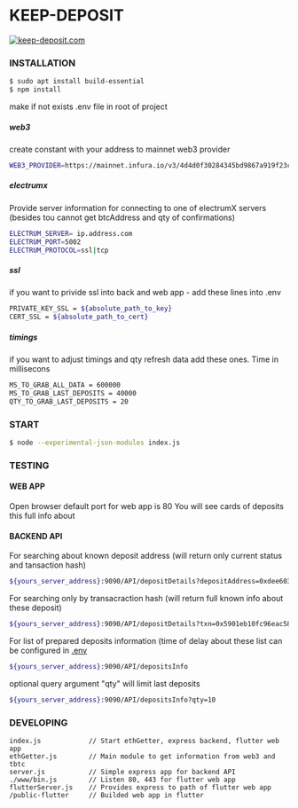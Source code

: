 # KEEP-DEPOSIT

[![keep-deposit.com](https://i.ibb.co/KrRX2wv/keep-deposit.png "keep-deposit.com")](https://keep-deposit.com "keep-deposit.com")

### INSTALLATION
```sh
$ sudo apt install build-essential
$ npm install
```

make if not exists .env file in root of project
##### web3
create constant with your address to mainnet web3 provider
``` sh
WEB3_PROVIDER=https://mainnet.infura.io/v3/4d4d0f30284345bd9867a919f23c2723
```
##### electrumx
Provide server information for connecting to one of electrumX servers (besides tou cannot get btcAddress and qty of confirmations)
```sh
ELECTRUM_SERVER= ip.address.com
ELECTRUM_PORT=5002
ELECTRUM_PROTOCOL=ssl|tcp
```

##### ssl
if you want to privide ssl into back and web app - add these lines into .env
``` sh
PRIVATE_KEY_SSL = ${absolute_path_to_key}
CERT_SSL = ${absolute_path_to_cert}
```
##### timings
if you want to adjust timings and qty refresh data add these ones. Time in millisecons
```sh
MS_TO_GRAB_ALL_DATA = 600000
MS_TO_GRAB_LAST_DEPOSITS = 40000
QTY_TO_GRAB_LAST_DEPOSITS = 20
```

### START
``` sh
$ node --experimental-json-modules index.js
```

### TESTING
#### WEB APP
Open browser
default port for web app is 80
You will see cards of deposits this full info about

#### BACKEND API
For searching about known deposit address (will return only current status and tansaction hash)
```sh
${yours_server_address}:9090/API/depositDetails?depositAddress=0xdee603DeE3B638472D7AF560Ea5e076F2ba6583F
```
For searching only by transacraction hash (will return full known info about these deposit)
```sh
${yours_server_address}:9090/API/depositDetails?txn=0x5901eb10fc96eac584a14036207bd7aa1fe5f1ce426c542eaee942c0105211be
```
For list of prepared deposits information (time of delay about these list can be configured in [.env](#timings)
```sh
${yours_server_address}:9090/API/depositsInfo
```
optional query argument "qty" will limit last deposits
```sh
${yours_server_address}:9090/API/depositsInfo?qty=10
```
### DEVELOPING

```
index.js            // Start ethGetter, express backend, flutter web app
ethGetter.js        // Main module to get information from web3 and tbtc
server.js           // Simple express app for backend API
./www/bin.js        // Listen 80, 443 for flutter web app
flutterServer.js    // Provides express to path of flutter web app
/public-flutter     // Builded web app in flutter
```